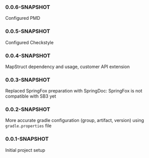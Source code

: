 ### 0.0.6-SNAPSHOT
Configured PMD

### 0.0.5-SNAPSHOT
Configured Checkstyle

### 0.0.4-SNAPSHOT
MapStruct dependency and usage, customer API extension

### 0.0.3-SNAPSHOT
Replaced SpringFox preparation with SpringDoc: SpringFox is not compatible with SB3 yet

### 0.0.2-SNAPSHOT
More accurate gradle configuration (group, artifact, version) using `gradle.properties` file


### 0.0.1-SNAPSHOT
Initial project setup